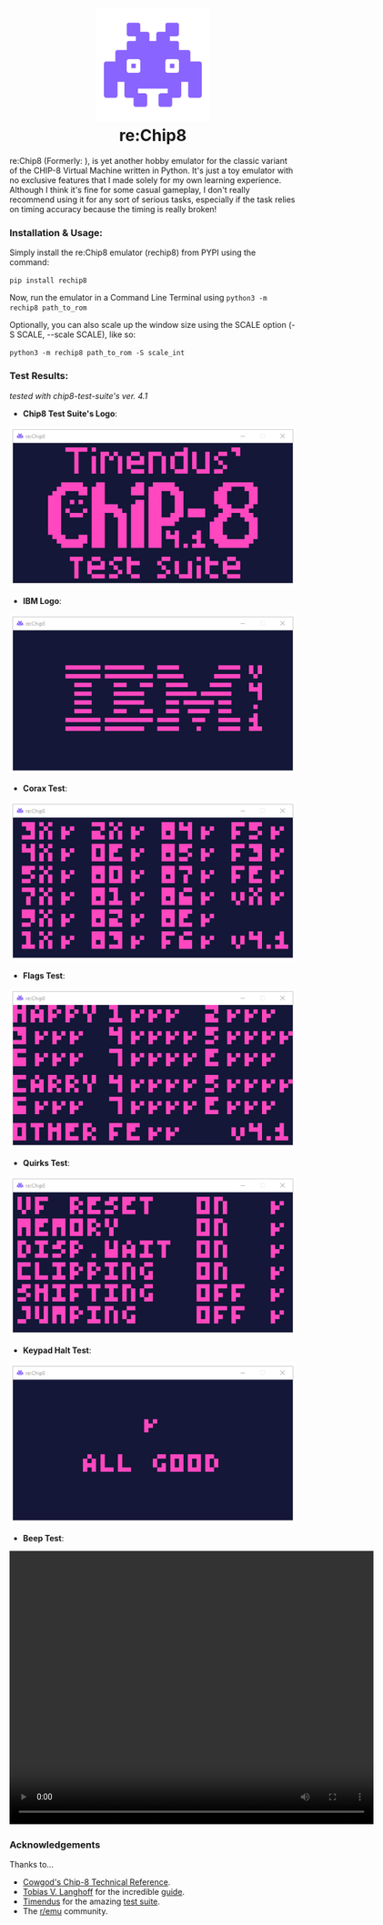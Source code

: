 <h1 align="center">
<img src="./img/invader.png" height=200 width=200>
<br>re:Chip8
</h1>

re:Chip8 (Formerly: ), is yet another hobby emulator for the classic variant of the CHIP-8 Virtual Machine written in Python. It's just a toy emulator with no exclusive features that I made solely for my own learning experience. Although I think it's fine for some casual gameplay, I don't really recommend using it for any sort of serious tasks, especially if the task relies on timing accuracy because the timing is really broken!

### Installation & Usage:

Simply install the re:Chip8 emulator (rechip8) from PYPI using the command:

`pip install rechip8`

Now, run the emulator in a Command Line Terminal using `python3 -m rechip8 path_to_rom`

Optionally, you can also scale up the window size using the SCALE option (-S SCALE, --scale SCALE), like so:

`python3 -m rechip8 path_to_rom -S scale_int`

### Test Results:
*tested with chip8-test-suite's ver. 4.1*

- **Chip8 Test Suite's Logo**:

![Chip8 test suite logo](./img/1-chip8-logo.png)

- **IBM Logo**:

![ibm logo](./img/2-ibm-logo.png)

- **Corax Test**:

![corax test](./img/3-corax%2B.png)

- **Flags Test**:

![flags test](./img/4-flags.png)

- **Quirks Test**:

![quirks test](./img/5-quirks.png)

- **Keypad Halt Test**:

![halt test](./img/6-keypad.png)

- **Beep Test**:

<video src="./vid/7-beep.mp4" width="640" height="480" controls></video>

### Acknowledgements
Thanks to...

- [Cowgod's Chip-8 Technical Reference](http://devernay.free.fr/hacks/chip8/C8TECH10.HTM).
- [Tobias V. Langhoff](https://tobiasvl.github.io/) for the incredible [guide](https://tobiasvl.github.io/blog/write-a-chip-8-emulator/).
- [Timendus](https://github.com/Timendus) for the amazing [test suite](https://github.com/Timendus/chip8-test-suite).
- The [r/emu](https://www.reddit.com/r/emulation/) community.
